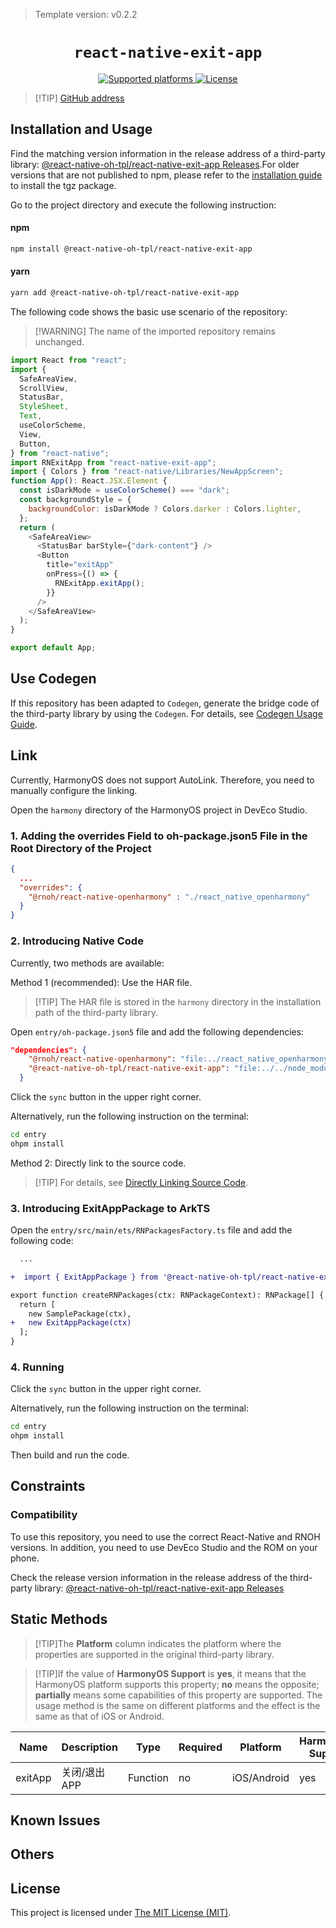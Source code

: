 > Template version: v0.2.2

<p align="center">
  <h1 align="center"> <code>react-native-exit-app</code> </h1>
</p>
<p align="center">
    <a href="https://github.com/wumke/react-native-exit-app">
        <img src="https://img.shields.io/badge/platforms-android%20|%20ios%20|%20harmony%20-lightgrey.svg" alt="Supported platforms" />
    </a>
    <a href="https://github.com/wumke/react-native-exit-app/blob/master/LICENSE">
        <img src="https://img.shields.io/badge/license-MIT-green.svg" alt="License" />
    </a>
</p>

> [!TIP] [GitHub address](https://github.com/react-native-oh-library/react-native-exit-app)

## Installation and Usage

Find the matching version information in the release address of a third-party library: [@react-native-oh-tpl/react-native-exit-app Releases](https://github.com/react-native-oh-library/react-native-exit-app/releases).For older versions that are not published to npm, please refer to the [installation guide](/en/tgz-usage-en.md) to install the tgz package.

Go to the project directory and execute the following instruction:

#### **npm**

```bash
npm install @react-native-oh-tpl/react-native-exit-app
```

#### **yarn**

```bash
yarn add @react-native-oh-tpl/react-native-exit-app
```

The following code shows the basic use scenario of the repository:

> [!WARNING] The name of the imported repository remains unchanged.

```js
import React from "react";
import {
  SafeAreaView,
  ScrollView,
  StatusBar,
  StyleSheet,
  Text,
  useColorScheme,
  View,
  Button,
} from "react-native";
import RNExitApp from "react-native-exit-app";
import { Colors } from "react-native/Libraries/NewAppScreen";
function App(): React.JSX.Element {
  const isDarkMode = useColorScheme() === "dark";
  const backgroundStyle = {
    backgroundColor: isDarkMode ? Colors.darker : Colors.lighter,
  };
  return (
    <SafeAreaView>
      <StatusBar barStyle={"dark-content"} />
      <Button
        title="exitApp"
        onPress={() => {
          RNExitApp.exitApp();
        }}
      />
    </SafeAreaView>
  );
}

export default App;
```

## Use Codegen

If this repository has been adapted to `Codegen`, generate the bridge code of the third-party library by using the `Codegen`. For details, see [Codegen Usage Guide](/zh-cn/codegen.md).

## Link

Currently, HarmonyOS does not support AutoLink. Therefore, you need to manually configure the linking.

Open the `harmony` directory of the HarmonyOS project in DevEco Studio.

### 1. Adding the overrides Field to oh-package.json5 File in the Root Directory of the Project

```json
{
  ...
  "overrides": {
    "@rnoh/react-native-openharmony" : "./react_native_openharmony"
  }
}
```

### 2. Introducing Native Code

Currently, two methods are available:

Method 1 (recommended): Use the HAR file.

> [!TIP] The HAR file is stored in the `harmony` directory in the installation path of the third-party library.

Open `entry/oh-package.json5` file and add the following dependencies:

```json
"dependencies": {
    "@rnoh/react-native-openharmony": "file:../react_native_openharmony",
    "@react-native-oh-tpl/react-native-exit-app": "file:../../node_modules/@react-native-oh-tpl/react-native-exit-app/harmony/exit_app.har"
  }
```

Click the `sync` button in the upper right corner.

Alternatively, run the following instruction on the terminal:

```bash
cd entry
ohpm install
```

Method 2: Directly link to the source code.

> [!TIP] For details, see [Directly Linking Source Code](/zh-cn/link-source-code.md).

### 3. Introducing ExitAppPackage to ArkTS

Open the `entry/src/main/ets/RNPackagesFactory.ts` file and add the following code:

```diff
  ...

+  import { ExitAppPackage } from '@react-native-oh-tpl/react-native-exit-app/ts';

export function createRNPackages(ctx: RNPackageContext): RNPackage[] {
  return [
    new SamplePackage(ctx),
+   new ExitAppPackage(ctx)
  ];
}
```

### 4. Running

Click the `sync` button in the upper right corner.

Alternatively, run the following instruction on the terminal:

```bash
cd entry
ohpm install
```

Then build and run the code.

## Constraints

### Compatibility

To use this repository, you need to use the correct React-Native and RNOH versions. In addition, you need to use DevEco Studio and the ROM on your phone.

Check the release version information in the release address of the third-party library: [@react-native-oh-tpl/react-native-exit-app Releases](https://github.com/react-native-oh-library/react-native-exit-app/releases)

## Static Methods

> [!TIP]The **Platform** column indicates the platform where the properties are supported in the original third-party library.

> [!TIP]If the value of **HarmonyOS Support** is **yes**, it means that the HarmonyOS platform supports this property; **no** means the opposite; **partially** means some capabilities of this property are supported. The usage method is the same on different platforms and the effect is the same as that of iOS or Android.

| Name    | Description   | Type     | Required | Platform    | HarmonyOS Support |
| ------- | ------------- | -------- | -------- | ----------- | ----------------- |
| exitApp | 关闭/退出 APP | Function | no       | iOS/Android | yes               |

## Known Issues

## Others

## License

This project is licensed under [The MIT License (MIT)](https://github.com/wumke/react-native-exit-app/blob/master/LICENSE).
